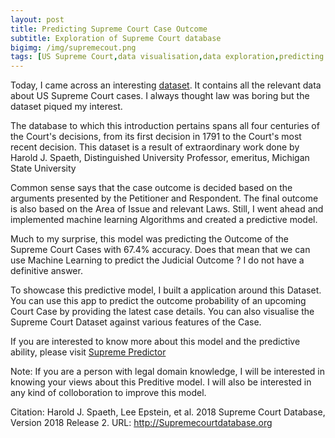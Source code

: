 ```yaml
---
layout: post
title: Predicting Supreme Court Case Outcome
subtitle: Exploration of Supreme Court database
bigimg: /img/supremecout.png
tags: [US Supreme Court,data visualisation,data exploration,predicting case outcomes,dash app]
---
```


Today, I came across an interesting [dataset](http://Supremecourtdatabase.orgv). 
It contains all the relevant data about US Supreme Court cases. I always thought law was boring but the dataset piqued my interest.

The database to which this introduction pertains spans all four centuries of the Court's decisions,
from its first decision in 1791 to the Court's most recent decision. This dataset is a result of extraordinary work done by Harold J. Spaeth, Distinguished University Professor, emeritus, Michigan State University

Common sense says that the case outcome is decided based on the arguments presented by the Petitioner and Respondent. The final outcome is also based on the Area of Issue and relevant Laws. Still, I went ahead and implemented machine learning Algorithms and created a predictive model.

Much to my surprise, this model was predicting the Outcome of the Supreme Court Cases with 67.4% accuracy. Does that mean that we can use Machine Learning to predict the Judicial Outcome ? I do not have a definitive answer.

To showcase this predictive model, I built a application around this Dataset. You can use this app to predict the outcome probability of an upcoming Court Case by providing the latest case details. You can also visualise the Supreme Court Dataset against various features of the Case.

If you are interested to know more about this model and the predictive ability, please visit [Supreme Predictor](https://supremepredictor.vishnuyar.com)

Note: If you are a person with legal domain knowledge, I will be interested in knowing your views about this Preditive model. I will also be interested in any kind of colloboration to improve  this model.


Citation:
Harold J. Spaeth, Lee Epstein, et al. 2018 Supreme Court Database, Version 2018 Release 2. URL: http://Supremecourtdatabase.org
